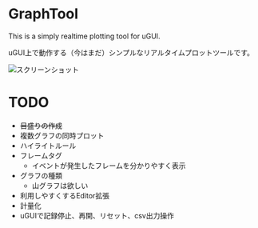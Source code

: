 # GraphTool
This is a simply realtime plotting tool for uGUI.

uGUI上で動作する（今はまだ）シンプルなリアルタイムプロットツールです。

![スクリーンショット](https://github.com/sokuhatiku/GraphTool/blob/master/screenshot.gif)

# TODO
* ~~目盛りの作成~~
* 複数グラフの同時プロット
* ハイライトルール
* フレームタグ
  * イベントが発生したフレームを分かりやすく表示
* グラフの種類
  * 山グラフは欲しい
* 利用しやすくするEditor拡張
* 計量化
* uGUIで記録停止、再開、リセット、csv出力操作
